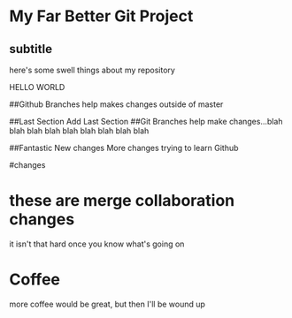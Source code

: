 # My Far Better Git Project

## subtitle
here's some swell things about my repository


HELLO WORLD

##Github Branches
help makes changes outside of master

##Last Section
Add Last Section
##Git Branches
help make changes...blah blah blah blah blah blah blah blah blah

##Fantastic New changes
More changes trying to learn Github

#changes

# these are merge collaboration changes
it isn't that hard once you know what's going on

# Coffee
more coffee would be great, but then I'll be wound up
